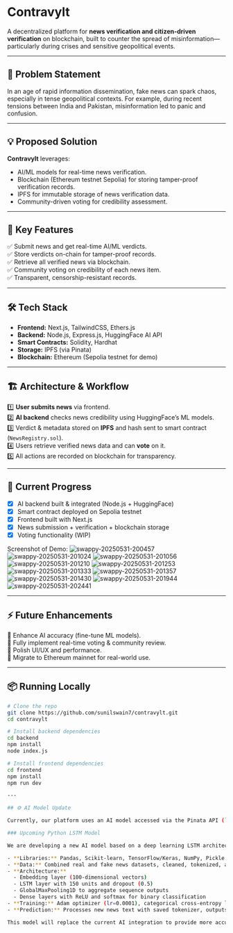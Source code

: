 # Contravylt

A decentralized platform for **news verification and citizen-driven verification** on blockchain, built to counter the spread of misinformation—particularly during crises and sensitive geopolitical events.

---

## 🚀 Problem Statement
In an age of rapid information dissemination, fake news can spark chaos, especially in tense geopolitical contexts. For example, during recent tensions between India and Pakistan, misinformation led to panic and confusion.

---

## 💡 Proposed Solution
**Contravylt** leverages:
- AI/ML models for real-time news verification.
- Blockchain (Ethereum testnet Sepolia) for storing tamper-proof verification records.
- IPFS for immutable storage of news verification data.
- Community-driven voting for credibility assessment.

---

## 🎯 Key Features
✅ Submit news and get real-time AI/ML verdicts.  
✅ Store verdicts on-chain for tamper-proof records.  
✅ Retrieve all verified news via blockchain.  
✅ Community voting on credibility of each news item.  
✅ Transparent, censorship-resistant records.

---

## 🛠️ Tech Stack
- **Frontend:** Next.js, TailwindCSS, Ethers.js  
- **Backend:** Node.js, Express.js, HuggingFace AI API  
- **Smart Contracts:** Solidity, Hardhat  
- **Storage:** IPFS (via Pinata)  
- **Blockchain:** Ethereum (Sepolia testnet for demo)

---

## 🏗️ Architecture & Workflow
1️⃣ **User submits news** via frontend.  
2️⃣ **AI backend** checks news credibility using HuggingFace’s ML models.  
3️⃣ Verdict & metadata stored on **IPFS** and hash sent to smart contract (`NewsRegistry.sol`).  
4️⃣ Users retrieve verified news data and can **vote** on it.  
5️⃣ All actions are recorded on blockchain for transparency.

---

## 🏁 Current Progress
- [x] AI backend built & integrated (Node.js + HuggingFace)  
- [x] Smart contract deployed on Sepolia testnet  
- [x] Frontend built with Next.js
- [x] News submission + verification + blockchain storage  
- [x] Voting functionality (WIP)  

Screenshot of Demo:
![swappy-20250531-200457](https://github.com/user-attachments/assets/cb1b5529-189c-43eb-ae58-00c218705ce9)
![swappy-20250531-201024](https://github.com/user-attachments/assets/ac507c4b-50f8-4925-a666-5f50560f4a65)
![swappy-20250531-201056](https://github.com/user-attachments/assets/2a6505a9-602a-43ba-804a-42a60c7e711f)
![swappy-20250531-201210](https://github.com/user-attachments/assets/d504bd08-9a1c-4974-9e21-a084e4025189)
![swappy-20250531-201253](https://github.com/user-attachments/assets/78db7c73-3e48-4cd1-98f2-8ab8597e1193)
![swappy-20250531-201333](https://github.com/user-attachments/assets/83b7ea1c-185c-4564-9f3c-144ee70f6bec)
![swappy-20250531-201357](https://github.com/user-attachments/assets/1a2e1793-d9ba-478a-bb60-4455ee8a441d)
![swappy-20250531-201430](https://github.com/user-attachments/assets/6572eb70-66e6-44e8-8c95-20bb6e3bf62f)
![swappy-20250531-201944](https://github.com/user-attachments/assets/7215891e-253e-4ac6-824b-fcb1261d3309)
![swappy-20250531-202441](https://github.com/user-attachments/assets/f2bcae49-978b-4ca9-a18e-cec61dc74545)

---

## ⚡ Future Enhancements
🔹 Enhance AI accuracy (fine-tune ML models).  
🔹 Fully implement real-time voting & community review.  
🔹 Polish UI/UX and performance.  
🔹 Migrate to Ethereum mainnet for real-world use.

---

## 📦 Running Locally
```bash
# Clone the repo
git clone https://github.com/sunilswain7/contravylt.git
cd contravylt

# Install backend dependencies
cd backend
npm install
node index.js

# Install frontend dependencies
cd frontend
npm install
npm run dev

---

## ⚙️ AI Model Update

Currently, our platform uses an AI model accessed via the Pinata API (`https://api.pinata.cloud/pinning/pinJSONToIPFS`) for news verification.

### Upcoming Python LSTM Model

We are developing a new AI model based on a deep learning LSTM architecture with the following highlights:

- **Libraries:** Pandas, Scikit-learn, TensorFlow/Keras, NumPy, Pickle  
- **Data:** Combined real and fake news datasets, cleaned, tokenized, and padded to fixed length (150 tokens)  
- **Architecture:**  
  - Embedding layer (100-dimensional vectors)  
  - LSTM layer with 150 units and dropout (0.5)  
  - GlobalMaxPooling1D to aggregate sequence outputs  
  - Dense layers with ReLU and softmax for binary classification  
- **Training:** Adam optimizer (lr=0.0001), categorical cross-entropy loss, trained for 15 epochs  
- **Prediction:** Processes new news text with saved tokenizer, outputs FAKE or REAL verdict  

This model will replace the current AI integration to provide more accurate and robust news verification on Contravylt.

